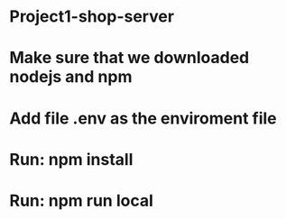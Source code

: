 # Project1-shop-server
# Make sure that we downloaded nodejs and npm
# Add file .env as the enviroment file
# Run: npm install
# Run: npm run local
